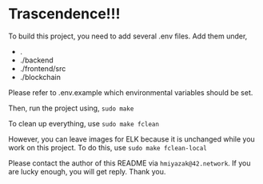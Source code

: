 # Trascendence!!!

To build this project, you need to add several .env files.
Add them under,
- .
- ./backend
- ./frontend/src
- ./blockchain

Please refer to .env.example which environmental variables should be set.

Then, run the project using,
`sudo make`

To clean up everything, use
`sudo make fclean`

However, you can leave images for ELK because it is unchanged while you work on this project.
To do this, use
`sudo make fclean-local`

Please contact the author of this README via `hmiyazak@42.network`.
If you are lucky enough, you will get reply.
Thank you.
